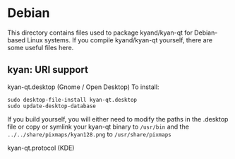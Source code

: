 
Debian
====================
This directory contains files used to package kyand/kyan-qt
for Debian-based Linux systems. If you compile kyand/kyan-qt yourself, there are some useful files here.

## kyan: URI support ##


kyan-qt.desktop  (Gnome / Open Desktop)
To install:

	sudo desktop-file-install kyan-qt.desktop
	sudo update-desktop-database

If you build yourself, you will either need to modify the paths in
the .desktop file or copy or symlink your kyan-qt binary to `/usr/bin`
and the `../../share/pixmaps/kyan128.png` to `/usr/share/pixmaps`

kyan-qt.protocol (KDE)

